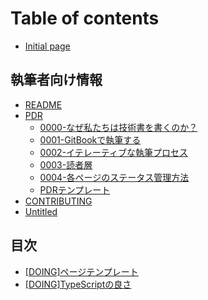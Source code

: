 # Table of contents

* [Initial page](README.md)

## 執筆者向け情報 <a id="writing"></a>

* [README](writing/readme.md)
* [PDR](writing/pdr/README.md)
  * [0000-なぜ私たちは技術書を書くのか？](writing/pdr/0000-why-do-we-write-technical-books.md)
  * [0001-GitBookで執筆する](writing/pdr/0001-write-with-gitbook.md)
  * [0002-イテレーティブな執筆プロセス](writing/pdr/0002-iterative-writing-process.md)
  * [0003-読者層](writing/pdr/0003-target-readers.md)
  * [0004-各ページのステータス管理方法](writing/pdr/0004-how-to-manage-article-status.md)
  * [PDRテンプレート](writing/pdr/__pdr-template.md)
* [CONTRIBUTING](contributing.md)
* [Untitled](untitled.md)

## 目次

* [\[DOING\]ページテンプレート](mu-ci/todotenpurto.md)
* [\[DOING\]TypeScriptの良さ](doingtypescriptnosa.md)

